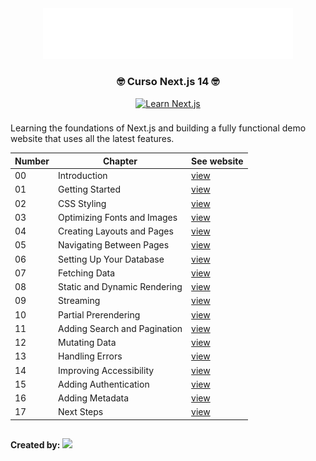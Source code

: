 <div align="center">
    <img width="400" src="./public/svg/Next.js.svg"/>
</div>

<div align="center">
  <h3> 🤓 Curso Next.js 14 🤓</h3>
  <a href="https://nextjs.org/learn?utm_source=next-site&utm_medium=homepage-cta&utm_campaign=home">
    <img src="https://img.shields.io/badge/Website-Learn.Nextjs14-fff?" alt="Learn Next.js" />
  </a>
</div>

###

Learning the foundations of Next.js and building a fully functional demo website that uses all the latest features.

| Number | Chapter                      | See website                                                                 |
| ------ | ---------------------------- | --------------------------------------------------------------------------- |
| 00     | Introduction                 | [view](https://nextjs.org/learn/dashboard-app)                              |
| 01     | Getting Started              | [view](https://nextjs.org/learn/dashboard-app/getting-started)              |
| 02     | CSS Styling                  | [view](https://nextjs.org/learn/dashboard-app/css-styling)                  |
| 03     | Optimizing Fonts and Images  | [view](https://nextjs.org/learn/dashboard-app/optimizing-fonts-images)      |
| 04     | Creating Layouts and Pages   | [view](https://nextjs.org/learn/dashboard-app/creating-layouts-and-pages)   |
| 05     | Navigating Between Pages     | [view](https://nextjs.org/learn/dashboard-app/navigating-between-pages)     |
| 06     | Setting Up Your Database     | [view](https://nextjs.org/learn/dashboard-app/setting-up-your-database)     |
| 07     | Fetching Data                | [view](https://nextjs.org/learn/dashboard-app/fetching-data)                |
| 08     | Static and Dynamic Rendering | [view](https://nextjs.org/learn/dashboard-app/static-and-dynamic-rendering) |
| 09     | Streaming                    | [view](https://nextjs.org/learn/dashboard-app/streaming)                    |
| 10     | Partial Prerendering         | [view](https://nextjs.org/learn/dashboard-app/partial-prerendering)         |
| 11     | Adding Search and Pagination | [view](https://nextjs.org/learn/dashboard-app/adding-search-and-pagination) |
| 12     | Mutating Data                | [view](https://nextjs.org/learn/dashboard-app/mutating-data)                |
| 13     | Handling Errors              | [view](https://nextjs.org/learn/dashboard-app/error-handling)               |
| 14     | Improving Accessibility      | [view](https://nextjs.org/learn/dashboard-app/improving-accessibility)      |
| 15     | Adding Authentication        | [view](https://nextjs.org/learn/dashboard-app/adding-authentication)        |
| 16     | Adding Metadata              | [view](https://nextjs.org/learn/dashboard-app/adding-metadata)              |
| 17     | Next Steps                   | [view](https://nextjs.org/learn/dashboard-app/next-steps)                   |

##

<b>Created by: </b>
[![](https://img.shields.io/badge/Vercel-000?logo=Vercel)](https://vercel.com/)
